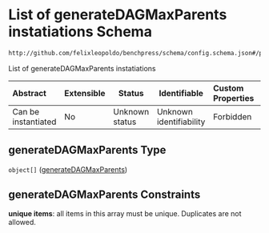 # List of generateDAGMaxParents instatiations Schema

```txt
http://github.com/felixleopoldo/benchpress/schema/config.schema.json#/properties/graph_sampling_algorithms/properties/generateDAGMaxParents
```

List of generateDAGMaxParents instatiations


| Abstract            | Extensible | Status         | Identifiable            | Custom Properties | Additional Properties | Access Restrictions | Defined In                                                                  |
| :------------------ | ---------- | -------------- | ----------------------- | :---------------- | --------------------- | ------------------- | --------------------------------------------------------------------------- |
| Can be instantiated | No         | Unknown status | Unknown identifiability | Forbidden         | Allowed               | none                | [config.schema.json\*](../../out/config.schema.json "open original schema") |

## generateDAGMaxParents Type

`object[]` ([generateDAGMaxParents](config-definitions-generatedagmaxparents.md))

## generateDAGMaxParents Constraints

**unique items**: all items in this array must be unique. Duplicates are not allowed.
